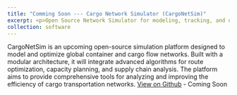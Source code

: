 ```yaml
---
title: "Comming Soon --- Cargo Network Simulator (CargoNetSim)"
excerpt: <p>Open Source Network Simulator for modeling, tracking, and optimizing container/cargo flow in a global scale <a href="https://github.com/VTTI-CSM/CargoNetSim" target="_blank"><img src="/images/CargoNetSim.png" alt="CargoNetSim"></a></p>
collection: software
---
```


CargoNetSim is an upcoming open-source simulation platform designed to model and optimize global container and cargo flow networks. Built with a modular architecture, it will integrate advanced algorithms for route optimization, capacity planning, and supply chain analysis. The platform aims to provide comprehensive tools for analyzing and improving the efficiency of cargo transportation networks. [View on Github](https://github.com/VTTI-CSM/CargoNetSim) - Coming Soon